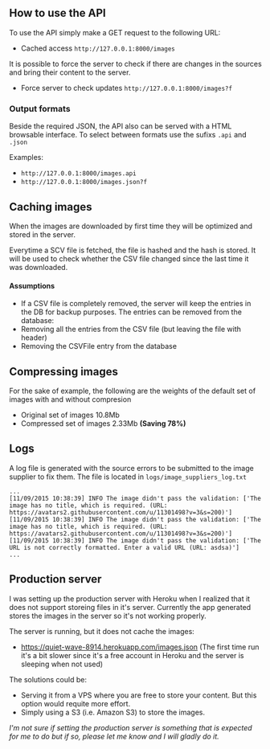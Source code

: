 ## How to use the API
To use the API simply make a GET request to the following URL:

* Cached access `http://127.0.0.1:8000/images`

It is possible to force the server to check if there are changes in the sources and bring their content to the server.
* Force server to check updates `http://127.0.0.1:8000/images?f`

### Output formats
Beside the required JSON, the API also can be served with a HTML browsable interface. To select between formats use the sufixs `.api` and `.json`

Examples:
* `http://127.0.0.1:8000/images.api`
* `http://127.0.0.1:8000/images.json?f`

## Caching images
When the images are downloaded by first time they will be optimized and stored in the server.

Everytime a SCV file is fetched, the file is hashed and the hash is stored. It will be used to check whether the CSV file changed since the last time it was downloaded.

#### Assumptions
* If a CSV file is completely removed, the server will keep the entries in the DB for backup purposes. The entries can be removed from the database:
 * Removing all the entries from the CSV file (but leaving the file with header)
 * Removing the CSVFile entry from the database

## Compressing images
For the sake of example, the following are the weights of the default set of images with and without compresion
* Original set of images 10.8Mb
* Compressed set of images 2.33Mb **(Saving 78%)** 

## Logs
A log file is generated with the source errors to be submitted to the image supplier to fix them. The file is located in `logs/image_suppliers_log.txt` 

    ...
    [11/09/2015 10:38:39] INFO The image didn't pass the validation: ['The image has no title, which is required. (URL: https://avatars2.githubusercontent.com/u/11301498?v=3&s=200)']
    [11/09/2015 10:38:39] INFO The image didn't pass the validation: ['The image has no title, which is required. (URL: https://avatars2.githubusercontent.com/u/11301498?v=3&s=200)']
    [11/09/2015 10:38:39] INFO The image didn't pass the validation: ['The URL is not correctly formatted. Enter a valid URL (URL: asdsa)']
    ...

## Production server
I was setting up the production server with Heroku when I realized that it does not support storeing files in it's server. Currently the app generated stores the images in the server so it's not working properly.

The server is running, but it does not cache the images:
* https://quiet-wave-8914.herokuapp.com/images.json (The first time run it's a bit slower since it's a free account in Heroku and the server is sleeping when not used)

The solutions could be:
* Serving it from a VPS where you are free to store your content. But this option would requite more effort.
* Simply using a S3 (i.e. Amazon S3) to store the images.

_I'm not sure if setting the production server is something that is expected for me to do but if so, please let me know and I will gladly do it._
